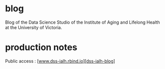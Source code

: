 # blog

Blog of the Data Science Studio of the Institute of Aging and Lifelong Health at the University of Victoria.

# production notes

Public access : [www.dss-ialh.rbind.io][dss-ialh-blog]



[dss-ialh-blog]:https://dss-ialh.rbind.io